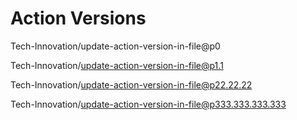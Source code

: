 # Action Versions

Tech-Innovation/update-action-version-in-file@p0

Tech-Innovation/update-action-version-in-file@p1.1

Tech-Innovation/update-action-version-in-file@p22.22.22

Tech-Innovation/update-action-version-in-file@p333.333.333.333
